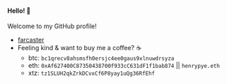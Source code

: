 #### Hello! 👋

Welcome to my GitHub profile! 

- [farcaster](https://warpcast.com/henry)
- Feeling kind & want to buy me a coffee? ☕ 
    - btc: `bc1qrecv8ahsmsfh0ersjc4ee0gaus9xlnuwdrsyza`
    - eth: `0xAf627400C87350438700f933cC631dF1f1bab874` || `henrypye.eth`
    - xtz: `tz1SLUH2qkZrkDCvxCf6P8yay1uQg36RfEhf`
